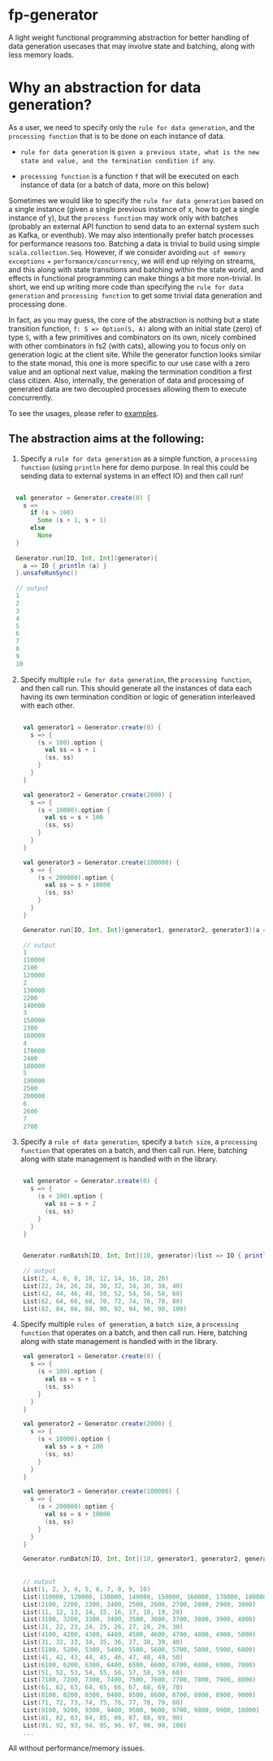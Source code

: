 # fp-generator
A light weight functional programming abstraction for better handling of data generation usecases that may involve state and batching, along with less memory loads.

# Why an abstraction for data generation?
As a user, we need to specify only the `rule for data generation`, and the `processing function` that is to be done on each instance of data. 

* `rule for data generation` is `given a previous state, what is the new state and value, and the termination condition if any`.

* `processing function` is a function `f` that will be executed on each instance of data (or a batch of data, more on this below)

Sometimes we would like to specify the `rule for data generation` based on a single instance (given a single previous instance of x, how to get a single instance of y), but the `process function` may work only with batches (probably an external API function to send data to an external system such as Kafka, or eventhub). We may also intentionally prefer batch processes for performance reasons too. Batching a data is trivial to build using simple `scala.collection.Seq`. However, if we consider avoiding `out of memory exceptions` + `performance/concurrency`, we will end up relying on streams, and this along with state transitions and batching within the state world, and effects in functional programming can make things a bit more non-trivial. In short, we end up writing more code than specifying the `rule for data generation` and `processing function` to get some trivial data generation and processing done. 

In fact, as you may guess, the core of the abstraction is nothing but a state transition function, `f: S => Option(S, A)` along with an initial state (zero) of type `S`, with a few primitives and combinators on its own, nicely combined with other combinators in fs2 (with cats), allowing you to focus only on generation logic at the client site. While the generator function looks similar to the state monad, this one is more specific to our use case with a zero value and an optional next value, making the termination condition a first class citizen. Also, internally, the generation of data and processing of generated data are two decoupled processes allowing them to execute concurrently.

To see the usages, please refer to [examples](src/main/scala/com/thaj/generator/examples).

## The abstraction aims at the following:
1) Specify a `rule for data generation` as a simple function, a `processing function` (using `println` here for demo purpose. In real this could be sending data to external systems in an effect IO)  and then call run!

```scala

  val generator = Generator.create(0) {
    s => 
      if (s > 100)
        Some (s + 1, s + 1)
      else 
        None
  }
  
  Generator.run[IO, Int, Int](generator){
    a => IO { println (a) }
  }.unsafeRunSync()
  
  // output
  1
  2
  3
  4
  5
  6
  7
  8
  9
  10

```

2) Specify multiple `rule for data generation`, the `processing function`, and then call run. This should generate all the instances of data each having its own termination condition or logic of generation interleaved with each other.

```scala

    val generator1 = Generator.create(0) {
      s => {
        (s < 100).option {
          val ss = s + 1
          (ss, ss)
        }
      }
    }

    val generator2 = Generator.create(2000) {
      s => {
        (s < 10000).option {
          val ss = s + 100
          (ss, ss)
        }
      }
    }

    val generator3 = Generator.create(100000) {
      s => {
        (s < 200000).option {
          val ss = s + 10000
          (ss, ss)
        }
      }
    }

    Generator.run[IO, Int, Int](generator1, generator2, generator3)(a => IO { println(a) }).unsafeRunSync()
    
    // output
    1
    110000
    2100
    120000
    2
    130000
    2200
    140000
    3
    150000
    2300
    160000
    4
    170000
    2400
    180000
    5
    190000
    2500
    200000
    6
    2600
    7
    2700
```

3) Specify a `rule of data generation`, specify a `batch size`, a `processing function` that operates on a batch, and then call run. Here, batching along with state management is handled with in the library. 

```scala

    val generator = Generator.create(0) {
      s => {
        (s < 100).option {
          val ss = s + 2
          (ss, ss)
        }
      }
    }


    Generator.runBatch[IO, Int, Int](10, generator)(list => IO { println(list) }).unsafeRunSync()
    
    // output
    List(2, 4, 6, 8, 10, 12, 14, 16, 18, 20)
    List(22, 24, 26, 28, 30, 32, 34, 36, 38, 40)
    List(42, 44, 46, 48, 50, 52, 54, 56, 58, 60)
    List(62, 64, 66, 68, 70, 72, 74, 76, 78, 80)
    List(82, 84, 86, 88, 90, 92, 94, 96, 98, 100)

```

4) Specify multiple `rules of generation`, a `batch size`, a `processing function` that operates on a batch, and then call run. Here, batching along with state management is handled with in the library. 

```scala
    val generator1 = Generator.create(0) {
      s => {
        (s < 100).option {
          val ss = s + 1
          (ss, ss)
        }
      }
    }

    val generator2 = Generator.create(2000) {
      s => {
        (s < 10000).option {
          val ss = s + 100
          (ss, ss)
        }
      }
    }

    val generator3 = Generator.create(100000) {
      s => {
        (s < 200000).option {
          val ss = s + 10000
          (ss, ss)
        }
      }
    }

    Generator.runBatch[IO, Int, Int](10, generator1, generator2, generator3)(list => IO { println(list) }).unsafeRunSync()
    
    
    // output
    List(1, 2, 3, 4, 5, 6, 7, 8, 9, 10)
    List(110000, 120000, 130000, 140000, 150000, 160000, 170000, 180000, 190000, 200000)
    List(2100, 2200, 2300, 2400, 2500, 2600, 2700, 2800, 2900, 3000)
    List(11, 12, 13, 14, 15, 16, 17, 18, 19, 20)
    List(3100, 3200, 3300, 3400, 3500, 3600, 3700, 3800, 3900, 4000)
    List(21, 22, 23, 24, 25, 26, 27, 28, 29, 30)
    List(4100, 4200, 4300, 4400, 4500, 4600, 4700, 4800, 4900, 5000)
    List(31, 32, 33, 34, 35, 36, 37, 38, 39, 40)
    List(5100, 5200, 5300, 5400, 5500, 5600, 5700, 5800, 5900, 6000)
    List(41, 42, 43, 44, 45, 46, 47, 48, 49, 50)
    List(6100, 6200, 6300, 6400, 6500, 6600, 6700, 6800, 6900, 7000)
    List(51, 52, 53, 54, 55, 56, 57, 58, 59, 60)
    List(7100, 7200, 7300, 7400, 7500, 7600, 7700, 7800, 7900, 8000)
    List(61, 62, 63, 64, 65, 66, 67, 68, 69, 70)
    List(8100, 8200, 8300, 8400, 8500, 8600, 8700, 8800, 8900, 9000)
    List(71, 72, 73, 74, 75, 76, 77, 78, 79, 80)
    List(9100, 9200, 9300, 9400, 9500, 9600, 9700, 9800, 9900, 10000)
    List(81, 82, 83, 84, 85, 86, 87, 88, 89, 90)
    List(91, 92, 93, 94, 95, 96, 97, 98, 99, 100)
    ...

```

All without performance/memory issues.
